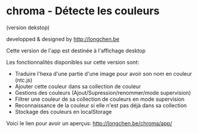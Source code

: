 # chroma - Détecte les couleurs
(version dekstop)

developped & designed by http://longchen.be

Cette version de l'app est destinée à l'affichage desktop

Les fonctionnalités disponibles sur cette version sont:
- Traduire l'hexa d'une partie d'une image pour avoir son nom en couleur (ntc.js)
- Ajouter cette couleur dans sa collection de couleur
- Gestions des couleurs (Ajout/Supression/renommer/mode supervision)
- Filtrer une couleur de sa collection de couleurs en mode supervision
- Reconnaissance de la couleur si elle n'est pas déjà dans sa collection
- Stockage des couleurs en localStorage


Voici le lien pour avoir un aperçus: http://longchen.be/chroma/app/
